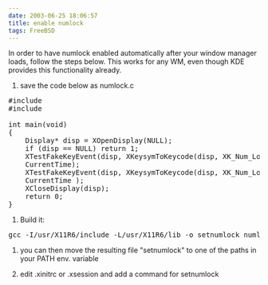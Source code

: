 ```yaml
---
date: 2003-06-25 18:06:57
title: enable numlock
tags: FreeBSD
---
```

In order to have numlock enabled automatically after your window manager loads,
follow the steps below. This works for any WM, even though KDE provides this
functionality already.

1. save the code below as numlock.c

<pre class="brush:c">
#include  
#include  

int main(void) 
{ 
    Display* disp = XOpenDisplay(NULL); 
    if (disp == NULL) return 1; 
    XTestFakeKeyEvent(disp, XKeysymToKeycode(disp, XK_Num_Lock), True, 
    CurrentTime); 
    XTestFakeKeyEvent(disp, XKeysymToKeycode(disp, XK_Num_Lock), False, 
    CurrentTime ); 
    XCloseDisplay(disp); 
    return 0; 
}
</pre>

1. Build it:

<pre class="brush:bash">
gcc -I/usr/X11R6/include -L/usr/X11R6/lib -o setnumlock numlock.c -lX11 -lXtst
</pre>

1. you can then move the resulting file "setnumlock" to one of the paths in
   your PATH env. variable

1. edit .xinitrc or .xsession and add a command for setnumlock
